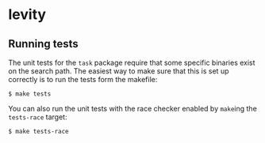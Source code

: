 # levity

## Running tests

The unit tests for the `task` package require that some
specific binaries exist on the search path. The easiest way
to make sure that this is set up correctly is to run the tests form the makefile:

```
$ make tests
```

You can also run the unit tests with the race checker enabled by `make`ing the `tests-race` target:

```
$ make tests-race
```